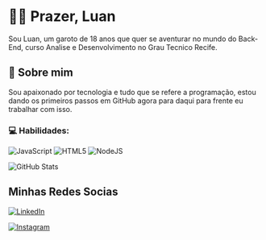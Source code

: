 
# 👨‍💻 Prazer, Luan

Sou Luan, um garoto de 18 anos que quer se aventurar no mundo do Back-End, curso Analise e Desenvolvimento no Grau Tecnico Recife.


## 🚀 Sobre mim

Sou apaixonado por tecnologia e tudo que se refere a programação, estou dando os primeiros passos em GitHub agora para daqui para frente eu trabalhar com isso.

### 💻 Habilidades:     
 ![JavaScript](https://img.shields.io/badge/javascript-%23323330.svg?style=flat&logo=javascript&logoColor=%23F7DF1E) ![HTML5](https://img.shields.io/badge/html5-%23E34F26.svg?style=flat&logo=html5&logoColor=white)  ![NodeJS](https://img.shields.io/badge/node.js-6DA55F?style=flat&logo=node.js&logoColor=white)

![GitHub Stats](https://github-readme-stats.vercel.app/api?username=luanrichardsz&theme=transparent&bg_color=000&border_color=30A3DC&show_icons=true&icon_color=30A3DC&title_color=E94D5F&text_color=FFF)

## Minhas Redes Socias

[![LinkedIn](https://img.shields.io/badge/LinkedIn-luanrichardsz-blue)](https://www.linkedin.com/in/luanrichardsz/)

[![Instagram](https://img.shields.io/badge/Instagram-luanrichardsz-yellow)](https://www.instagram.com/luanrichardsz/)
